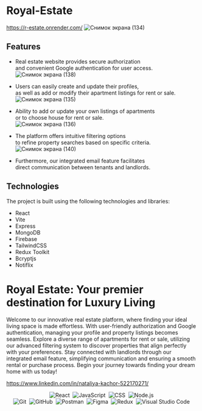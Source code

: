 # Royal-Estate
<a>https://r-estate.onrender.com/</a>
![Снимок экрана (134)](https://github.com/magistrkim/mern-royal-estate/assets/115700340/272e6a22-d278-4dd0-9844-5509b3b0f933)


## Features 
-   Real estate website provides secure authorization <br> and convenient Google authentication for user access.<br>
![Снимок экрана (138)](https://github.com/magistrkim/mern-royal-estate/assets/115700340/d7422935-2fdf-4ee7-9add-21b8cb380982)


-    Users can easily create and update their profiles, <br> as well as add or modify their apartment listings for rent or sale.<br>
![Снимок экрана (135)](https://github.com/magistrkim/mern-royal-estate/assets/115700340/648364fd-afcd-4aea-a3fb-0bbe912fbed8)


-    Ability to add or update your own listings of apartments <br> or to choose house for rent or sale.<br>
![Снимок экрана (136)](https://github.com/magistrkim/mern-royal-estate/assets/115700340/cac0ff7d-8e3c-465a-bca3-47e25eb0bd2c)


-    The platform offers intuitive filtering options <br> to refine property searches based on specific criteria.<br>
![Снимок экрана (140)](https://github.com/magistrkim/mern-royal-estate/assets/115700340/279ae666-af7d-4a5c-aaf3-e2e6a5a7003f)


-   Furthermore, our integrated email feature facilitates <br> direct communication between tenants and landlords.

## Technologies
The project is built using the following technologies and libraries:

<span align="start"> 
<ul>
  <li>React</li>
  <li>Vite</li>
  <li>Express</li>
  <li>MongoDB</li>
  <li>Firebase</li>
  <li>TailwindCSS</li>
  <li>Redux Toolkit</li>
  <li>Bcryptjs</li>
  <li>Notiflix</li>
</ul>
</span>

# Royal Estate: Your premier destination for Luxury Living
Welcome to our innovative real estate platform, where finding your ideal living space is made effortless. With user-friendly authorization and Google authentication, managing your profile and property listings becomes seamless. Explore a diverse range of apartments for rent or sale, utilizing our advanced filtering system to discover properties that align perfectly with your preferences. Stay connected with landlords through our integrated email feature, simplifying communication and ensuring a smooth rental or purchase process. Begin your journey towards finding your dream home with us today!


<a>https://www.linkedin.com/in/nataliya-kachor-522170271/
</a>

<span align="center"> 
 
![React](https://img.shields.io/badge/-React-05122A?style=flat&logo=React)&nbsp;
![JavaScript](https://img.shields.io/badge/-JavaScript-05122A?style=flat&logo=javascript)&nbsp;
![CSS](https://img.shields.io/badge/-TailwindCSS-05122A?style=flat&logo=CSS3&logoColor=1572B6)&nbsp;
![Node.js](https://img.shields.io/badge/-Node.js-05122A?style=flat&logo=Node.js)&nbsp;  
![Git](https://img.shields.io/badge/-Git-05122A?style=flat&logo=git)&nbsp;
![GitHub](https://img.shields.io/badge/-GitHub-05122A?style=flat&logo=github)&nbsp;
![Postman](https://img.shields.io/badge/-Postman-05122A?style=flat&logo=Postman)&nbsp;
![Figma](https://img.shields.io/badge/-Figma-05122A?style=flat&logo=figma)&nbsp;
![Redux](https://img.shields.io/badge/-Redux-05122A?style=flat&logo=React)&nbsp;
![Visual Studio Code](https://img.shields.io/badge/-Visual%20Studio%20Code-05122A?style=flat&logo=visual-studio-code&logoColor=007ACC)&nbsp;

</span>


